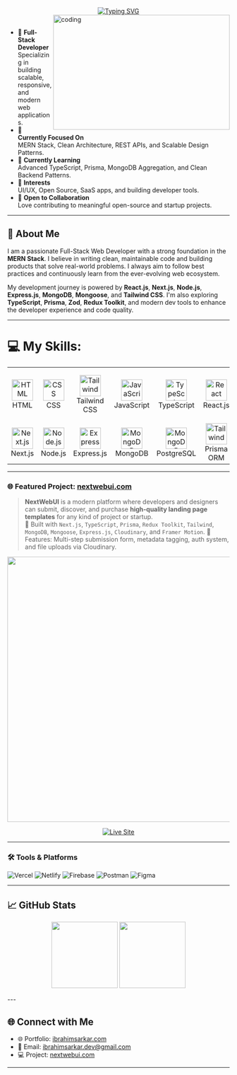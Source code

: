 <div align="center">
  <a href="https://git.io/typing-svg">
    <img src="https://readme-typing-svg.demolab.com?font=Comic+Sans+MS&size=26&pause=700&center=true&width=820&color=FFFFFF&lines=Hi,+There!+I+am+a+Full-Stack+Web+Developer+;+Skilled+in+MERN+Stack+;+Passionate+about+building+modern+web+apps." alt="Typing SVG" />
  </a>
</div>

<img align="right" alt="coding" width="400" height="260" src="https://raw.githubusercontent.com/abhisheknaiidu/abhisheknaiidu/master/code.gif" />

<br>

- 👑 **Full-Stack Developer** <br> Specializing in building scalable, responsive, and modern web applications.
- 🚀 **Currently Focused On** <br> MERN Stack, Clean Architecture, REST APIs, and Scalable Design Patterns.
- 🌱 **Currently Learning** <br> Advanced TypeScript, Prisma, MongoDB Aggregation, and Clean Backend Patterns.
- 👀 **Interests** <br> UI/UX, Open Source, SaaS apps, and building developer tools.
- 💞️ **Open to Collaboration** <br> Love contributing to meaningful open-source and startup projects.

---

## 🚀 About Me

I am a passionate Full-Stack Web Developer with a strong foundation in the **MERN Stack**. I believe in writing clean, maintainable code and building products that solve real-world problems. I always aim to follow best practices and continuously learn from the ever-evolving web ecosystem.

My development journey is powered by **React.js**, **Next.js**, **Node.js**, **Express.js**, **MongoDB**, **Mongoose**, and **Tailwind CSS**. I'm also exploring **TypeScript**, **Prisma**, **Zod**, **Redux Toolkit**, and modern dev tools to enhance the developer experience and code quality.

---

# 💻 My Skills:
<table align="center">
  <tr>
    <td align="center" width="150">
      <img src="https://skillicons.dev/icons?i=html" width="48" height="48" alt="HTML" /><br />HTML
    </td>
    <td align="center" width="150">
      <img src="https://skillicons.dev/icons?i=css" width="48" height="48" alt="CSS" /><br />CSS
    </td>
    <td align="center" width="150">
      <img src="https://skillicons.dev/icons?i=tailwind" width="48" height="48" alt="Tailwind" /><br />Tailwind CSS
    </td>
    <td align="center" width="150">
      <img src="https://skillicons.dev/icons?i=js" width="48" height="48" alt="JavaScript" /><br />JavaScript
    </td>
    <td align="center" width="150">
      <img src="https://skillicons.dev/icons?i=typescript" width="48" height="48" alt="TypeScript" /><br />TypeScript
    </td>
    <td align="center" width="150">
      <img src="https://skillicons.dev/icons?i=react" width="48" height="48" alt="React" /><br />React.js
    </td>
     <td align="center" width="150">
      <img src="https://skillicons.dev/icons?i=redux" width="38" height="38" alt="Redux" /><br />Redux Toolkit & RTK Query
    </td>

  </tr>
  <tr>
     <td align="center" width="150">
      <img src="https://skillicons.dev/icons?i=nextjs" width="48" height="48" alt="Next.js" /><br />Next.js
    </td>
    <td align="center" width="150">
      <img src="https://skillicons.dev/icons?i=nodejs" width="48" height="48" alt="Node.js" /><br />Node.js
    </td>
    <td align="center" width="150">
      <img src="https://skillicons.dev/icons?i=express" width="48" height="48" alt="Express" /><br />Express.js
    </td>
    <td align="center" width="150">
      <img src="https://skillicons.dev/icons?i=mongodb" width="48" height="48" alt="MongoDB" /><br />MongoDB
    </td>
     <td align="center" width="150">
      <img src="https://skillicons.dev/icons?i=postgresql" width="48" height="48" alt="MongoDB" /><br />PostgreSQL
    </td>
    <td align="center" width="150">
      <img src="https://skillicons.dev/icons?i=prisma" width="48" height="48" alt="Tailwind" /><br />Prisma ORM
    </td>
    <td align="center" width="150">
      <img src="https://skillicons.dev/icons?i=git" width="48" height="48" alt="Git" /><br />Git & GitHub
    </td>
  </tr>
</table>

---


### 🌐 Featured Project: [nextwebui.com](https://nextwebui.com)

> **NextWebUI** is a modern platform where developers and designers can submit, discover, and purchase **high-quality landing page templates** for any kind of project or startup.  
> 💼 Built with `Next.js`, `TypeScript`, `Prisma`, `Redux Toolkit`, `Tailwind`, `MongoDB`, `Mongoose`, `Express.js`, `Cloudinary`, and `Framer Motion`.
> 🔐 Features: Multi-step submission form, metadata tagging, auth system, and file uploads via Cloudinary.

<p align="center">
  <img src="https://user-images.githubusercontent.com/62628408/166154902-658efaa0-fd85-4ee4-8519-01b1a2b41786.gif" width="600"/>
</p>

<p align="center">
  <a href="https://nextwebui.com" target="_blank">
    <img src="https://img.shields.io/badge/🌐 Visit Live Site-000000?style=for-the-badge&logo=firefox&logoColor=white" alt="Live Site" />
  </a>
</p>

---
### 🛠 Tools & Platforms

![Vercel](https://img.shields.io/badge/vercel-%23000000.svg?style=for-the-badge&logo=vercel&logoColor=white)
![Netlify](https://img.shields.io/badge/netlify-%23000000.svg?style=for-the-badge&logo=netlify)
![Firebase](https://img.shields.io/badge/firebase-%23039BE5.svg?style=for-the-badge&logo=firebase)
![Postman](https://img.shields.io/badge/Postman-FF6C37?style=for-the-badge&logo=postman&logoColor=white)
![Figma](https://img.shields.io/badge/figma-%23F24E1E.svg?style=for-the-badge&logo=figma&logoColor=white)

---

## 📈 GitHub Stats
<p align="center">
  <img src="https://github-readme-stats.vercel.app/api/top-langs/?username=md-ibrahim-sarkar&layout=compact&theme=radical" height="150"/>
  <img src="https://streak-stats.demolab.com/?user=Md-Ibrahim-Sarkar&theme=radical" height="150"/>
</p>
---

## 🌐 Connect with Me

- 🌐 Portfolio: [ibrahimsarkar.com](https://ibrahimsarkar.com)   
- 📧 Email: ibrahimsarkar.dev@gmail.com 
- 💻 Project: [nextwebui.com](https://nextwebui.com)  

---

